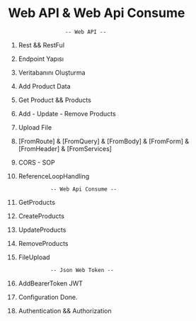 # Web API & Web Api Consume
                      -- Web API --
 1) Rest && RestFul
 2) Endpoint Yapısı
 3) Veritabanını Oluşturma
 4) Add Product Data
 5) Get Product && Products
 6) Add - Update - Remove Products
 7) Upload File
 8) [FromRoute] & [FromQuery] & [FromBody] & [FromForm] & [FromHeader] & [FromServices] 
 9) CORS - SOP
 10) ReferenceLoopHandling
 
                   -- Web Api Consume --
                   
 1) GetProducts
 2) CreateProducts
 3) UpdateProducts
 4) RemoveProducts
 5) FileUpload

                  -- Json Web Token --
 1) AddBearerToken JWT
 2) Configuration Done.
 3) Authentication && Authorization

